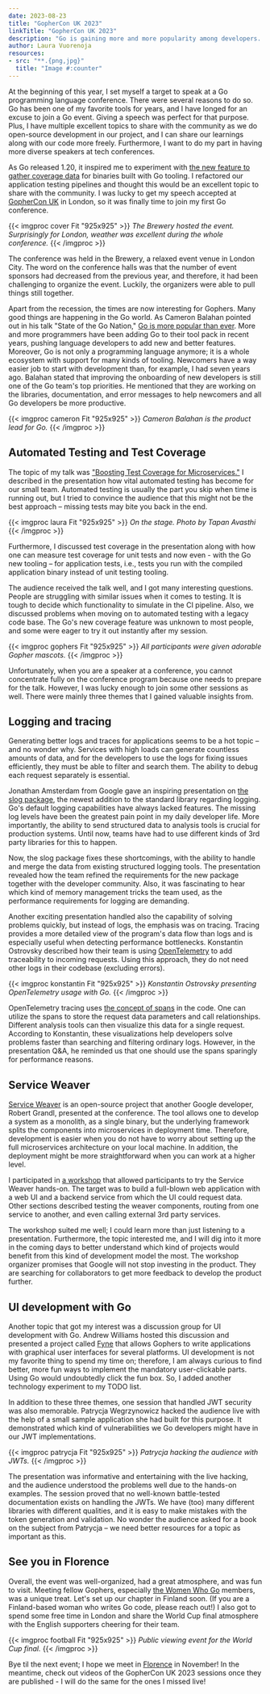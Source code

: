 ```yaml
---
date: 2023-08-23
title: "GopherCon UK 2023"
linkTitle: "GopherCon UK 2023"
description: "Go is gaining more and more popularity among developers. The GopherCon UK conference is a great place to meet fellow Gophers, and share and learn about the latest developments in the Go community."
author: Laura Vuorenoja
resources:
- src: "**.{png,jpg}"
  title: "Image #:counter"
---
```



At the beginning of this year, I set myself a target to speak at a Go programming language conference.
There were several reasons to do so. Go has been one of my favorite tools for years, and I have
longed for an excuse to join a Go event. Giving a speech was perfect for that purpose. Plus, I have
multiple excellent topics to share with the community as we do open-source development in our project,
and I can share our learnings along with our code more freely. Furthermore, I want to do my part
in having more diverse speakers at tech conferences.

As Go released 1.20, it inspired me to experiment with [the new feature to gather coverage data](https://go.dev/testing/coverage/)
for binaries built with Go tooling. I refactored our application testing pipelines and thought this would
be an excellent topic to share with the community. I was lucky to get my speech accepted at
[GopherCon UK](https://www.gophercon.co.uk/) in London, so it was finally time to join my first Go conference.

{{< imgproc cover Fit "925x925" >}}
<em>The Brewery hosted the event. Surprisingly for London, weather was excellent during the whole conference.
</em>
{{< /imgproc >}}

The conference was held in the Brewery, a relaxed event venue in London City. The word on the conference
halls was that the number of event sponsors had decreased from the previous year, and therefore, it
had been challenging to organize the event. Luckily, the organizers were able to pull things still together.

Apart from the recession, the times are now interesting for Gophers. Many good things are happening
in the Go world. As Cameron Balahan pointed out in his talk "State of the Go Nation,"
[Go is more popular than ever](https://thenewstack.io/developers-most-likely-to-learn-go-and-rust-in-2023-survey-says/).
More and more programmers have been adding Go to their tool pack in
recent years, pushing language developers to add new and better features. Moreover, Go is not only
a programming language anymore; it is a whole ecosystem with support for many kinds of tooling.
Newcomers have a way easier job to start with development than, for example, I had seven years ago.
Balahan stated that improving the onboarding of new developers is still one of the Go team's top priorities.
He mentioned that they are working on the libraries, documentation, and error messages to help newcomers
and all Go developers be more productive.

{{< imgproc cameron Fit "925x925" >}}
<em>Cameron Balahan is the product lead for Go.
</em>
{{< /imgproc >}}

## Automated Testing and Test Coverage

The topic of my talk was ["Boosting Test Coverage for Microservices."](/pdf/gophercon-uk.pdf)
I described in the presentation
how vital automated testing has become for our small team. Automated testing is usually the part you
skip when time is running out, but I tried to convince the audience that this might not be
the best approach – missing tests may bite you back in the end.

{{< imgproc laura Fit "925x925" >}}
<em>On the stage. Photo by Tapan Avasthi
</em>
{{< /imgproc >}}

Furthermore, I discussed test coverage in the presentation along with how one can measure
test coverage for unit tests and now even - with the Go new tooling – for application tests, i.e.,
tests you run with the compiled application binary instead of unit testing tooling.

The audience received the talk well, and I got many interesting questions. People are struggling
with similar issues when it comes to testing. It is tough to decide which functionality to simulate
in the CI pipeline. Also, we discussed problems when moving on to automated testing with
a legacy code base. The Go's new coverage feature was unknown to most people, and some were eager
to try it out instantly after my session.

{{< imgproc gophers Fit "925x925" >}}
<em>All participants were given adorable Gopher mascots.
</em>
{{< /imgproc >}}

Unfortunately, when you are a speaker at a conference, you cannot concentrate fully on
the conference program because one needs to prepare for the talk. However, I was lucky enough
to join some other sessions as well. There were mainly three themes that I gained valuable insights from.

## Logging and tracing

Generating better logs and traces for applications seems to be a hot topic – and no wonder why.
Services with high loads can generate countless amounts of data, and for the developers to use
the logs for fixing issues efficiently, they must be able to filter and search them.
The ability to debug each request separately is essential.

Jonathan Amsterdam from Google gave an inspiring presentation on [the slog package](https://go.dev/blog/slog),
the newest addition
to the standard library regarding logging. Go's default logging capabilities have always lacked
features. The missing log levels have been the greatest pain point in my daily developer life.
More importantly, the ability to send structured data to analysis tools is crucial for
production systems. Until now, teams have had to use different kinds of 3rd party libraries
for this to happen.

Now, the slog package fixes these shortcomings, with the ability to handle and merge
the data from existing structured logging tools. The presentation revealed how the team refined
the requirements for the new package together with the developer community. Also, it was fascinating
to hear which kind of memory management tricks the team used, as the performance requirements
for logging are demanding.

Another exciting presentation handled also the capability of solving problems quickly, but instead
of logs, the emphasis was on tracing. Tracing provides a more detailed view of the program's data
flow than logs and is especially useful when detecting performance bottlenecks.
Konstantin Ostrovsky described how their team is using
[OpenTelemetry](https://opentelemetry.io/docs/instrumentation/go/getting-started/)
to add traceability to incoming requests. Using this approach, they do not need
other logs in their codebase (excluding errors).

{{< imgproc konstantin Fit "925x925" >}}
<em>Konstantin Ostrovsky presenting OpenTelemetry usage with Go.
</em>
{{< /imgproc >}}

OpenTelemetry tracing uses [the concept of spans](https://opentelemetry.io/docs/concepts/signals/traces/#spans)
in the code.
One can utilize the spans to store the request data parameters and call relationships. Different
analysis tools can then visualize this data for a single request. According to Konstantin, these
visualizations help developers solve problems faster than searching and filtering ordinary logs.
However, in the presentation Q&A, he reminded us that one should use the spans sparingly
for performance reasons.

## Service Weaver

[Service Weaver](https://serviceweaver.dev/) is an open-source project that another Google developer,
Robert Grandl, presented
at the conference. The tool allows one to develop a system as a monolith, as a single binary,
but the underlying framework splits the components into microservices in deployment time.
Therefore, development is easier when you do not have to worry about setting up the full microservices
architecture on your local machine. In addition, the deployment might be more straightforward when
you can work at a higher level.

I participated in [a workshop](https://github.com/serviceweaver/workshops) that allowed participants
to try the Service Weaver hands-on.
The target was to build a full-blown web application with a web UI and a backend service from
which the UI could request data. Other sections described testing the weaver components, routing
from one service to another, and even calling external 3rd party services.

The workshop suited me well;
I could learn more than just listening to a presentation. Furthermore, the topic interested me, and
I will dig into it more in the coming days to better understand which kind of projects would benefit
from this kind of development model the most. The workshop organizer promises that Google will not
stop investing in the product. They are searching for collaborators to get more feedback
to develop the product further.

## UI development with Go

Another topic that got my interest was a discussion group for UI development with Go.
Andrew Williams hosted this discussion and presented a project called [Fyne](https://fyne.io/) that allows
Gophers to write applications with graphical user interfaces for several platforms. UI development
is not my favorite thing to spend my time on; therefore, I am always curious to find better,
more fun ways to implement the mandatory user-clickable parts. Using Go would undoubtedly click
the fun box. So, I added another technology experiment to my TODO list.

In addition to these three themes, one session that handled JWT security was also memorable.
Patrycja Wegrzynowicz hacked the audience live with the help of a small sample application
she had built for this purpose. It demonstrated which kind of vulnerabilities we Go developers
might have in our JWT implementations.

{{< imgproc patrycja Fit "925x925" >}}
<em>Patrycja hacking the audience with JWTs.
</em>
{{< /imgproc >}}

The presentation was informative and entertaining with the live hacking, and the audience
understood the problems well due to the hands-on examples. The session proved that no well-known
battle-tested documentation exists on handling the JWTs. We have (too) many different
libraries with different qualities, and it is easy to make mistakes with the token generation
and validation. No wonder the audience asked for a book on the subject from Patrycja – we need
better resources for a topic as important as this.

## See you in Florence

Overall, the event was well-organized, had a great atmosphere, and was fun to visit.
Meeting fellow Gophers, especially [the Women Who Go](https://www.womenwhogo.org/) members,
was a unique treat. Let's set up our
chapter in Finland soon. (If you are a Finland-based woman who writes Go code, please reach out!)
I also got to spend some free time in London and share the World Cup final atmosphere
with the English supporters cheering for their team.

{{< imgproc football Fit "925x925" >}}
<em>Public viewing event for the World Cup final.
</em>
{{< /imgproc >}}

Bye til the next event; I hope we meet in [Florence](https://golab.io/) in November! In the meantime,
check out videos of the GopherCon UK 2023 sessions once they are published - I will do the same for
the ones I missed live!
